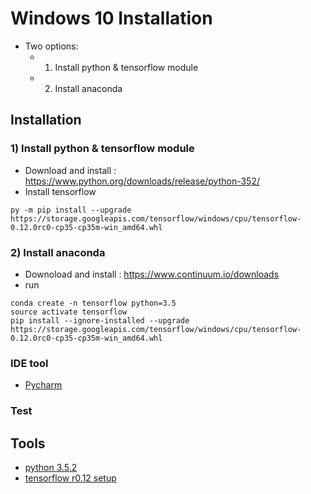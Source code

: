 
# Windows 10 Installation
- Two options: 
  - 1) Install python & tensorflow module
  - 2) Install anaconda
  
## Installation 
### 1) Install python & tensorflow module
- Download and install : https://www.python.org/downloads/release/python-352/
- Install tensorflow 
```
py -m pip install --upgrade https://storage.googleapis.com/tensorflow/windows/cpu/tensorflow-0.12.0rc0-cp35-cp35m-win_amd64.whl
```
### 2) Install anaconda
- Downoload and install : https://www.continuum.io/downloads
- run
```
conda create -n tensorflow python=3.5
source activate tensorflow
pip install --ignore-installed --upgrade https://storage.googleapis.com/tensorflow/windows/cpu/tensorflow-0.12.0rc0-cp35-cp35m-win_amd64.whl
```

### IDE tool
- [Pycharm](https://www.jetbrains.com/pycharm/download/#section=windows)

### Test



## Tools
- [python 3.5.2](https://www.python.org/downloads/release/python-352/)
- [tensorflow r0.12 setup](https://www.tensorflow.org/versions/r0.12/get_started/os_setup.html)
